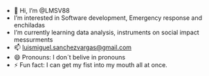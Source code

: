 - 👋 Hi, I’m @LMSV88
- I’m interested in Software development, Emergency response and enchiladas
- I’m currently learning data analysis, instruments on social impact messurments 
- 📫 luismiguel.sanchezvargas@gmail.com
- 😄 Pronouns: I don´t belive in pronouns 
- ⚡ Fun fact: I can get my fist into my mouth all at once.

<!---
LMSV88/LMSV88 is a ✨ special ✨ repository because its `README.md` (this file) appears on your GitHub profile.
You can click the Preview link to take a look at your changes.
--->
